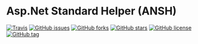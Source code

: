 # Asp.Net Standard Helper (ANSH) 
[![Travis](https://img.shields.io/travis/ZHUZHIYUE/ANSH.svg)](https://github.com/ZHUZHIYUE/ANSH)
[![GitHub issues](https://img.shields.io/github/issues/ZHUZHIYUE/ANSH.svg)](https://github.com/ZHUZHIYUE/ANSH/issues)
[![GitHub forks](https://img.shields.io/github/forks/ZHUZHIYUE/ANSH.svg)](https://github.com/ZHUZHIYUE/ANSH/network)
[![GitHub stars](https://img.shields.io/github/stars/ZHUZHIYUE/ANSH.svg)](https://github.com/ZHUZHIYUE/ANSH/stargazers)
[![GitHub license](https://img.shields.io/github/license/ZHUZHIYUE/ANSH.svg)](https://github.com/ZHUZHIYUE/ANSH/blob/master/LICENSE)
[![GitHub tag](https://img.shields.io/github/tag/expressjs/express.svg)](https://github.com/ZHUZHIYUE/ANSH)





